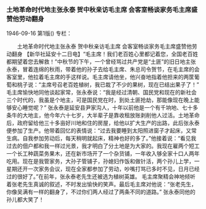 ### 土地革命时代地主张永泰  贺中秋亲访毛主席  会客室畅谈家务毛主席盛赞他劳动翻身

1946-09-16
第1版()
专栏：

　　土地革命时代地主张永泰
    贺中秋亲访毛主席
    会客室畅谈家务毛主席盛赞他劳动翻身
    【新华社延安十二日电】“毛主席！我们老百姓心里都记着您，全国老百姓都期望着您去解救！”中秋节的下午，一个曾经骂过共产党是“土匪”的旧日地主张永泰，冒着连绵的秋雨，带着他的孙子去给毛主席、朱总司令贺节，在毛主席的会客室里，他拉着毛主席的手这样说。毛主席请他坐，他兴奋地指着他担来的两筐葡萄和桃子说：“主席号召老百姓植树，我已栽了不少的果树，现在已结出果子了！”
    毛主席愉快地同他谈起家常，张永泰说：“我是经过清朝、国民党和现在的新社会三个时代的，我虽是个地主，可是国民党在时，到处土匪抢劫，那能像现在晚上能够安心睡觉呢？”
    张永泰是延安县尹家沟人，十年以前他是一个有千垧地、七十多条牛的大地主，他今年六十七岁，大半辈子是靠收租放账剥削他人过活。土地革命后，政府留给他三十多亩好川地和住的房屋，给他以扩大生产的出路，此后张永泰便参加了生产。他带着回忆的表情说：“过去我要睡到太阳照进窗子才起床，又常生病。自我参加劳动后，每天稍明就起床，精神也好的多了。”他接着说：“看见我过去的佃户都和我一样过光景，我才明白了分土地是为大家的。我现在雇两个短工一个长工种蔬菜务果木，还在新市场开了一个杂货铺，一年收入够全家十口人两年吃用。现在是我管家务，大孙子管铺子，孙媳妇作饭和做针活，两个孙儿上学，一星期还开一次家务会议，现在全家都参加了劳动，吵嘴打骂已多时不见，日月已经过的很好了。”在前年，张永泰老先生还被选为植树英雄。
    毛主席聚精会神地倾听着张老先生真诚的叙述，不时发出愉快的笑声。最后毛主席对他说：“张老先生，你像吴满有一样的翻身了，不过你们两人经过了两条不同的道路。”
    张永泰同他的孙儿都大笑了！
